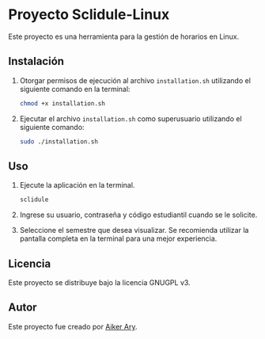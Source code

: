 # Proyecto Sclidule-Linux

Este proyecto es una herramienta para la gestión de horarios en Linux.

## Instalación

1. Otorgar permisos de ejecución al archivo `installation.sh` utilizando el siguiente comando en la terminal:

    ```bash
    chmod +x installation.sh
    ```

2. Ejecutar el archivo `installation.sh` como superusuario utilizando el siguiente comando:

    ```bash
    sudo ./installation.sh
    ```

## Uso

1. Ejecute la aplicación en la terminal.

    ```bash
    sclidule
    ```

2. Ingrese su usuario, contraseña y código estudiantil cuando se le solicite.

3. Seleccione el semestre que desea visualizar. Se recomienda utilizar la pantalla completa en la terminal para una mejor experiencia.

## Licencia

Este proyecto se distribuye bajo la licencia GNUGPL v3.

## Autor

Este proyecto fue creado por [Aiker Ary](https://github.com/aikerary/).